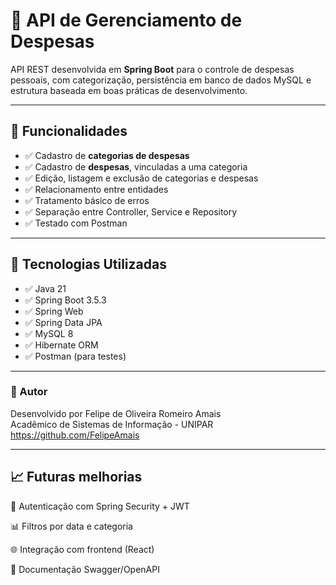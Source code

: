# 💸 API de Gerenciamento de Despesas

API REST desenvolvida em **Spring Boot** para o controle de despesas pessoais, com categorização, persistência em banco de dados MySQL e estrutura baseada em boas práticas de desenvolvimento.

---

## 📌 Funcionalidades

- ✅ Cadastro de **categorias de despesas**
- ✅ Cadastro de **despesas**, vinculadas a uma categoria
- ✅ Edição, listagem e exclusão de categorias e despesas
- ✅ Relacionamento entre entidades
- ✅ Tratamento básico de erros
- ✅ Separação entre Controller, Service e Repository
- ✅ Testado com Postman

---

## 🧱 Tecnologias Utilizadas

- ✅ Java 21
- ✅ Spring Boot 3.5.3
- ✅ Spring Web
- ✅ Spring Data JPA
- ✅ MySQL 8
- ✅ Hibernate ORM
- ✅ Postman (para testes)

---

### 📌 Autor  
Desenvolvido por Felipe de Oliveira Romeiro Amais  
Acadêmico de Sistemas de Informação - UNIPAR  
https://github.com/FelipeAmais

---

## 📈 Futuras melhorias  
🔐 Autenticação com Spring Security + JWT

📊 Filtros por data e categoria

🌐 Integração com frontend (React)

📄 Documentação Swagger/OpenAPI

